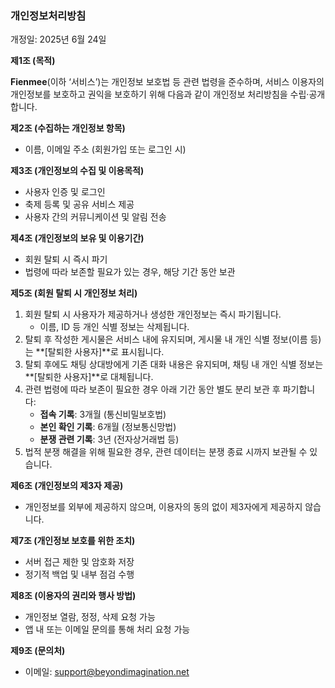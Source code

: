 ### 개인정보처리방침

개정일: 2025년 6월 24일


**제1조 (목적)**

**Fienmee**(이하 ‘서비스’)는 개인정보 보호법 등 관련 법령을 준수하며, 서비스 이용자의 개인정보를 보호하고 권익을 보호하기 위해 다음과 같이 개인정보 처리방침을 수립·공개합니다.


**제2조 (수집하는 개인정보 항목)**

- 이름, 이메일 주소 (회원가입 또는 로그인 시)


**제3조 (개인정보의 수집 및 이용목적)**

- 사용자 인증 및 로그인
- 축제 등록 및 공유 서비스 제공
- 사용자 간의 커뮤니케이션 및 알림 전송


**제4조 (개인정보의 보유 및 이용기간)**

- 회원 탈퇴 시 즉시 파기
- 법령에 따라 보존할 필요가 있는 경우, 해당 기간 동안 보관


**제5조 (회원 탈퇴 시 개인정보 처리)**

1. 회원 탈퇴 시 사용자가 제공하거나 생성한 개인정보는 즉시 파기됩니다.
   - 이름, ID  등 개인 식별 정보는 삭제됩니다.
2. 탈퇴 후 작성한 게시물은 서비스 내에 유지되며, 게시물 내 개인 식별 정보(이름 등)는 **[탈퇴한 사용자]**로 표시됩니다.
3. 탈퇴 후에도 채팅 상대방에게 기존 대화 내용은 유지되며, 채팅 내 개인 식별 정보는 **[탈퇴한 사용자]**로 대체됩니다.
4. 관련 법령에 따라 보존이 필요한 경우 아래 기간 동안 별도 분리 보관 후 파기합니다:
   - **접속 기록**: 3개월 (통신비밀보호법)
   - **본인 확인 기록**: 6개월 (정보통신망법)
   - **분쟁 관련 기록**: 3년 (전자상거래법 등)
5. 법적 분쟁 해결을 위해 필요한 경우, 관련 데이터는 분쟁 종료 시까지 보관될 수 있습니다.


**제6조 (개인정보의 제3자 제공)**

- 개인정보를 외부에 제공하지 않으며, 이용자의 동의 없이 제3자에게 제공하지 않습니다.


**제7조 (개인정보 보호를 위한 조치)**

- 서버 접근 제한 및 암호화 저장
- 정기적 백업 및 내부 점검 수행


**제8조 (이용자의 권리와 행사 방법)**

- 개인정보 열람, 정정, 삭제 요청 가능
- 앱 내 또는 이메일 문의를 통해 처리 요청 가능


**제9조 (문의처)**

- 이메일: support@beyondimagination.net
